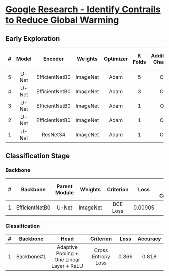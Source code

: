 # [Google Research - Identify Contrails to Reduce Global Warming](https://www.kaggle.com/competitions/google-research-identify-contrails-reduce-global-warming)

## Early Exploration

| # | Model |    Encoder     | Weights  | Optimizer | K Folds | Additional Channel | Global Dice Coefficient |
|:-:|:-----:|:--------------:|:--------:|:---------:|:-------:|:------------------:|:-----------------------:|
| 5 | U-Net | EfficientNetB0 | ImageNet |   Adam    |    5    |        Off         |          0.606          |
| 4 | U-Net | EfficientNetB0 | ImageNet |   Adam    |    3    |        Off         |          0.602          |
| 3 | U-Net | EfficientNetB0 | ImageNet |   Adam    |    1    |         On         |          0.600          |
| 2 | U-Net | EfficientNetB0 | ImageNet |   Adam    |    1    |        Off         |          0.593          |
| 1 | U-Net |    ResNet34    | ImageNet |   Adam    |    1    |        Off         |          0.587          |

## Classification Stage

### Backbone

| # |    Backbone    | Parent Module | Weights  | Criterion |  Loss   | Global Dice Coefficient |
|:-:|:--------------:|:-------------:|:--------:|:---------:|:-------:|:-----------------------:|
| 1 | EfficientNetB0 |     U-Net     | ImageNet | BCE Loss  | 0.00905 |          0.520          |

### Classification

| # |  Backbone  |                    Head                    |     Criterion      | Loss  | Accuracy |
|:-:|:----------:|:------------------------------------------:|:------------------:|:-----:|:--------:|
| 1 | Backbone#1 | Adaptive Pooling + One Linear Layer + ReLU | Cross Entropy Loss | 0.366 |  0.818   |
